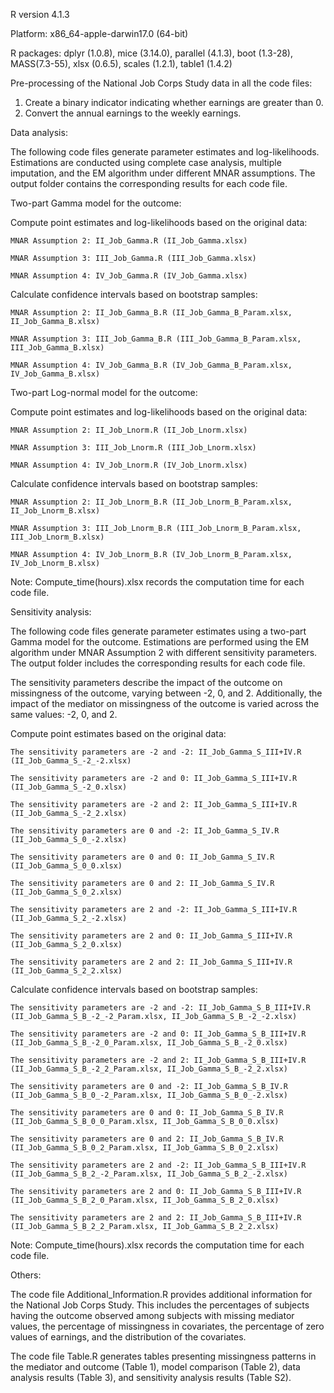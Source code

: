 R version 4.1.3

Platform: x86_64-apple-darwin17.0 (64-bit)

R packages: dplyr (1.0.8), mice (3.14.0), parallel (4.1.3), boot (1.3-28), MASS(7.3-55), xlsx (0.6.5), scales (1.2.1), table1 (1.4.2)

Pre-processing of the National Job Corps Study data in all the code files:

  1. Create a binary indicator indicating whether earnings are greater than 0.
  2. Convert the annual earnings to the weekly earnings.

Data analysis:

The following code files generate parameter estimates and log-likelihoods. Estimations are conducted using complete case analysis, multiple imputation, and the EM algorithm under different MNAR assumptions. The output folder contains the corresponding results for each code file.

Two-part Gamma model for the outcome:

  Compute point estimates and log-likelihoods based on the original data:
  
    MNAR Assumption 2: II_Job_Gamma.R (II_Job_Gamma.xlsx)
    
    MNAR Assumption 3: III_Job_Gamma.R (III_Job_Gamma.xlsx)
    
    MNAR Assumption 4: IV_Job_Gamma.R (IV_Job_Gamma.xlsx)
    
  Calculate confidence intervals based on bootstrap samples:
  
    MNAR Assumption 2: II_Job_Gamma_B.R (II_Job_Gamma_B_Param.xlsx, II_Job_Gamma_B.xlsx)
    
    MNAR Assumption 3: III_Job_Gamma_B.R (III_Job_Gamma_B_Param.xlsx, III_Job_Gamma_B.xlsx)
    
    MNAR Assumption 4: IV_Job_Gamma_B.R (IV_Job_Gamma_B_Param.xlsx, IV_Job_Gamma_B.xlsx)
    
Two-part Log-normal model for the outcome:

  Compute point estimates and log-likelihoods based on the original data:
  
    MNAR Assumption 2: II_Job_Lnorm.R (II_Job_Lnorm.xlsx)
    
    MNAR Assumption 3: III_Job_Lnorm.R (III_Job_Lnorm.xlsx)
    
    MNAR Assumption 4: IV_Job_Lnorm.R (IV_Job_Lnorm.xlsx)
    
  Calculate confidence intervals based on bootstrap samples:
  
    MNAR Assumption 2: II_Job_Lnorm_B.R (II_Job_Lnorm_B_Param.xlsx, II_Job_Lnorm_B.xlsx)
    
    MNAR Assumption 3: III_Job_Lnorm_B.R (III_Job_Lnorm_B_Param.xlsx, III_Job_Lnorm_B.xlsx)
    
    MNAR Assumption 4: IV_Job_Lnorm_B.R (IV_Job_Lnorm_B_Param.xlsx, IV_Job_Lnorm_B.xlsx)
  
Note: Compute_time(hours).xlsx records the computation time for each code file.

Sensitivity analysis:

The following code files generate parameter estimates using a two-part Gamma model for the outcome. Estimations are performed using the EM algorithm under MNAR Assumption 2 with different sensitivity parameters. The output folder includes the corresponding results for each code file.
  
The sensitivity parameters describe the impact of the outcome on missingness of the outcome, varying between -2, 0, and 2. Additionally, the impact of the mediator on missingness of the outcome is varied across the same values: -2, 0, and 2.

  Compute point estimates based on the original data:
  
    The sensitivity parameters are -2 and -2: II_Job_Gamma_S_III+IV.R (II_Job_Gamma_S_-2_-2.xlsx)
    
    The sensitivity parameters are -2 and 0: II_Job_Gamma_S_III+IV.R (II_Job_Gamma_S_-2_0.xlsx)
    
    The sensitivity parameters are -2 and 2: II_Job_Gamma_S_III+IV.R (II_Job_Gamma_S_-2_2.xlsx)
    
    The sensitivity parameters are 0 and -2: II_Job_Gamma_S_IV.R (II_Job_Gamma_S_0_-2.xlsx)
    
    The sensitivity parameters are 0 and 0: II_Job_Gamma_S_IV.R (II_Job_Gamma_S_0_0.xlsx)
    
    The sensitivity parameters are 0 and 2: II_Job_Gamma_S_IV.R (II_Job_Gamma_S_0_2.xlsx)
    
    The sensitivity parameters are 2 and -2: II_Job_Gamma_S_III+IV.R (II_Job_Gamma_S_2_-2.xlsx)
    
    The sensitivity parameters are 2 and 0: II_Job_Gamma_S_III+IV.R (II_Job_Gamma_S_2_0.xlsx)
    
    The sensitivity parameters are 2 and 2: II_Job_Gamma_S_III+IV.R (II_Job_Gamma_S_2_2.xlsx)
    
  Calculate confidence intervals based on bootstrap samples:
  
    The sensitivity parameters are -2 and -2: II_Job_Gamma_S_B_III+IV.R (II_Job_Gamma_S_B_-2_-2_Param.xlsx, II_Job_Gamma_S_B_-2_-2.xlsx)
    
    The sensitivity parameters are -2 and 0: II_Job_Gamma_S_B_III+IV.R (II_Job_Gamma_S_B_-2_0_Param.xlsx, II_Job_Gamma_S_B_-2_0.xlsx)
    
    The sensitivity parameters are -2 and 2: II_Job_Gamma_S_B_III+IV.R (II_Job_Gamma_S_B_-2_2_Param.xlsx, II_Job_Gamma_S_B_-2_2.xlsx)
    
    The sensitivity parameters are 0 and -2: II_Job_Gamma_S_B_IV.R (II_Job_Gamma_S_B_0_-2_Param.xlsx, II_Job_Gamma_S_B_0_-2.xlsx)
    
    The sensitivity parameters are 0 and 0: II_Job_Gamma_S_B_IV.R (II_Job_Gamma_S_B_0_0_Param.xlsx, II_Job_Gamma_S_B_0_0.xlsx)
    
    The sensitivity parameters are 0 and 2: II_Job_Gamma_S_B_IV.R (II_Job_Gamma_S_B_0_2_Param.xlsx, II_Job_Gamma_S_B_0_2.xlsx) 
    
    The sensitivity parameters are 2 and -2: II_Job_Gamma_S_B_III+IV.R (II_Job_Gamma_S_B_2_-2_Param.xlsx, II_Job_Gamma_S_B_2_-2.xlsx)
    
    The sensitivity parameters are 2 and 0: II_Job_Gamma_S_B_III+IV.R (II_Job_Gamma_S_B_2_0_Param.xlsx, II_Job_Gamma_S_B_2_0.xlsx)
    
    The sensitivity parameters are 2 and 2: II_Job_Gamma_S_B_III+IV.R (II_Job_Gamma_S_B_2_2_Param.xlsx, II_Job_Gamma_S_B_2_2.xlsx)
    
Note: Compute_time(hours).xlsx records the computation time for each code file.
 
Others:

The code file Additional_Information.R provides additional information for the National Job Corps Study. This includes the percentages of subjects having the outcome observed among subjects with missing mediator values, the percentage of missingness in covariates, the percentage of zero values of earnings, and the distribution of the covariates.

The code file Table.R generates tables presenting missingness patterns in the mediator and outcome (Table 1), model comparison (Table 2), data analysis results (Table 3), and sensitivity analysis results (Table S2).
